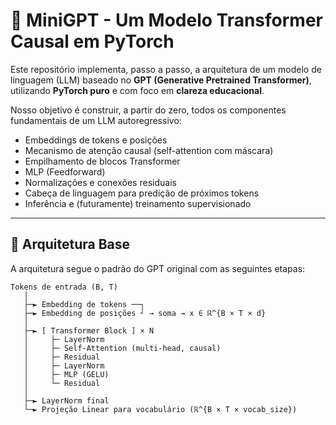 # 🧠 MiniGPT - Um Modelo Transformer Causal em PyTorch

Este repositório implementa, passo a passo, a arquitetura de um modelo de linguagem (LLM) baseado no **GPT (Generative Pretrained Transformer)**, utilizando **PyTorch puro** e com foco em **clareza educacional**.

Nosso objetivo é construir, a partir do zero, todos os componentes fundamentais de um LLM autoregressivo:

- Embeddings de tokens e posições
- Mecanismo de atenção causal (self-attention com máscara)
- Empilhamento de blocos Transformer
- MLP (Feedforward)
- Normalizações e conexões residuais
- Cabeça de linguagem para predição de próximos tokens
- Inferência e (futuramente) treinamento supervisionado

---

## 🔧 Arquitetura Base

A arquitetura segue o padrão do GPT original com as seguintes etapas:

```text
Tokens de entrada (B, T)
   │
   ├─► Embedding de tokens ──┐
   ├─► Embedding de posições ┘ → soma → x ∈ ℝ^{B × T × d}
   │
   ├─► [ Transformer Block ] × N
   │     ├─ LayerNorm
   │     ├─ Self-Attention (multi-head, causal)
   │     ├─ Residual
   │     ├─ LayerNorm
   │     ├─ MLP (GELU)
   │     └─ Residual
   │
   ├─► LayerNorm final
   └─► Projeção Linear para vocabulário (ℝ^{B × T × vocab_size})
